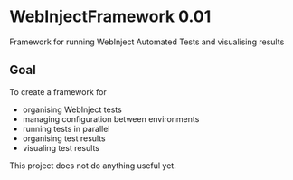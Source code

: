# WebInjectFramework 0.01
Framework for running WebInject Automated Tests and visualising results

## Goal

To create a framework for 
* organising WebInject tests
* managing configuration between environments
* running tests in parallel
* organising test results
* visualing test results

This project does not do anything useful yet.